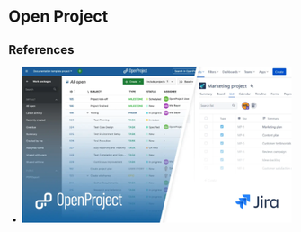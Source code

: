 # Open Project

## References

- [![alt text](image.png)](https://www.openproject.org/blog/open-source-jira-alternative/)